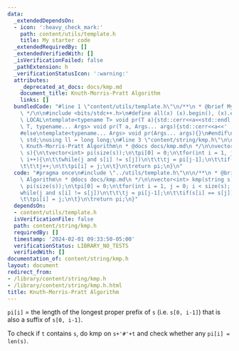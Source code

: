 ```yaml
---
data:
  _extendedDependsOn:
  - icon: ':heavy_check_mark:'
    path: content/utils/template.h
    title: My starter code
  _extendedRequiredBy: []
  _extendedVerifiedWith: []
  _isVerificationFailed: false
  _pathExtension: h
  _verificationStatusIcon: ':warning:'
  attributes:
    _deprecated_at_docs: docs/kmp.md
    document_title: Knuth-Morris-Pratt Algorithm
    links: []
  bundledCode: "#line 1 \"content/utils/template.h\"\n/**\n * @brief My starter code\n\
    \ */\n\n#include <bits/stdc++.h>\n#define all(x) (x).begin(), (x).end()\n\n#ifdef\
    \ LOCAL\ntemplate<typename T> void pr(T a){std::cerr<<a<<std::endl;}\ntemplate<typename\
    \ T, typename... Args> void pr(T a, Args... args){std::cerr<<a<<' ',pr(args...);}\n\
    #else\ntemplate<typename... Args> void pr(Args... args){}\n#endif\n\nusing namespace\
    \ std;\nusing ll = long long;\n#line 3 \"content/string/kmp.h\"\n\n/**\n * @brief\
    \ Knuth-Morris-Pratt Algorithm\n * @docs docs/kmp.md\n */\n\nvector<int> kmp(string\
    \ s){\n\tvector<int> pi(size(s));\n\tpi[0] = 0;\n\tfor(int i = 1, j = 0; i < size(s);\
    \ i++){\n\t\twhile(j and s[i] != s[j])\n\t\t\tj = pi[j-1];\n\t\tif(s[i] == s[j])\n\
    \t\t\tj++;\n\t\tpi[i] = j;\n\t}\n\treturn pi;\n}\n"
  code: "#pragma once\n#include \"../utils/template.h\"\n\n/**\n * @brief Knuth-Morris-Pratt\
    \ Algorithm\n * @docs docs/kmp.md\n */\n\nvector<int> kmp(string s){\n\tvector<int>\
    \ pi(size(s));\n\tpi[0] = 0;\n\tfor(int i = 1, j = 0; i < size(s); i++){\n\t\t\
    while(j and s[i] != s[j])\n\t\t\tj = pi[j-1];\n\t\tif(s[i] == s[j])\n\t\t\tj++;\n\
    \t\tpi[i] = j;\n\t}\n\treturn pi;\n}"
  dependsOn:
  - content/utils/template.h
  isVerificationFile: false
  path: content/string/kmp.h
  requiredBy: []
  timestamp: '2024-02-01 09:33:50-05:00'
  verificationStatus: LIBRARY_NO_TESTS
  verifiedWith: []
documentation_of: content/string/kmp.h
layout: document
redirect_from:
- /library/content/string/kmp.h
- /library/content/string/kmp.h.html
title: Knuth-Morris-Pratt Algorithm
---
```

`pi[i]` = the length of the longest proper prefix of `s` (i.e. `s[0, i-1]`) that is also a suffix of `s[0, i-1]`.

To check if `t` contains `s`, do kmp on `s+'#'+t` and check whether any `pi[i] = len(s)`.
